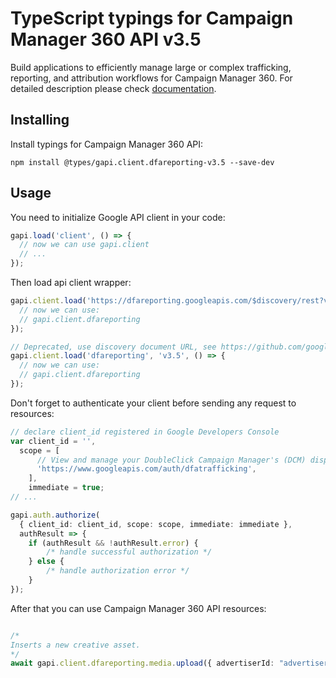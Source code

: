 # TypeScript typings for Campaign Manager 360 API v3.5

Build applications to efficiently manage large or complex trafficking, reporting, and attribution workflows for Campaign Manager 360.
For detailed description please check [documentation](https://developers.google.com/doubleclick-advertisers/).

## Installing

Install typings for Campaign Manager 360 API:

```
npm install @types/gapi.client.dfareporting-v3.5 --save-dev
```

## Usage

You need to initialize Google API client in your code:

```typescript
gapi.load('client', () => {
  // now we can use gapi.client
  // ...
});
```

Then load api client wrapper:

```typescript
gapi.client.load('https://dfareporting.googleapis.com/$discovery/rest?version=v3.5', () => {
  // now we can use:
  // gapi.client.dfareporting
});
```

```typescript
// Deprecated, use discovery document URL, see https://github.com/google/google-api-javascript-client/blob/master/docs/reference.md#----gapiclientloadname----version----callback--
gapi.client.load('dfareporting', 'v3.5', () => {
  // now we can use:
  // gapi.client.dfareporting
});
```

Don't forget to authenticate your client before sending any request to resources:

```typescript
// declare client_id registered in Google Developers Console
var client_id = '',
  scope = [
      // View and manage your DoubleClick Campaign Manager's (DCM) display ad campaigns
      'https://www.googleapis.com/auth/dfatrafficking',
    ],
    immediate = true;
// ...

gapi.auth.authorize(
  { client_id: client_id, scope: scope, immediate: immediate },
  authResult => {
    if (authResult && !authResult.error) {
        /* handle successful authorization */
    } else {
        /* handle authorization error */
    }
});
```

After that you can use Campaign Manager 360 API resources: <!-- TODO: make this work for multiple namespaces -->

```typescript

/*
Inserts a new creative asset.
*/
await gapi.client.dfareporting.media.upload({ advertiserId: "advertiserId", profileId: "profileId",  });
```
